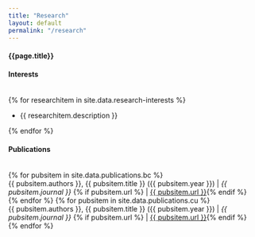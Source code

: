 ```yaml
---
title: "Research"
layout: default
permalink: "/research"
---
```


<div class="container">
  <h4 class="font-weight-bold spanborder"><span>{{page.title}}</span></h4>

  <div class="row gap-y listrecent listrecent listauthor">
    <div class="col-lg-12 col-md-12 mb-4">
    <div class="p-4 border rounded">
      <h4 class="text-dark mb-0"> Interests </h4><br>
      <div class="p-4 border rounded vdivide">
        {% for researchitem in site.data.research-interests %}
          <div class="row vdivide gap-y border rounded">
            <div class="col-md-12">
              <ul>
                <li>{{ researchitem.description }}</li>
              </ul>
            </div>
          </div>
        {% endfor %}
      </div>
    </div>
    <div class="p-4 border rounded vdivide">
      <h4 class="text-dark">Publications</h4><br>
      {% for pubsitem in site.data.publications.bc %}
        <div class="row vdivide gap-y border rounded">
          <div class="col-md-12">
          {{ pubsitem.authors }}, {{ pubsitem.title }} ({{ pubsitem.year }}) | <em>{{ pubsitem.journal }}</em> {% if pubsitem.url %} | <a href="{{ pubsitem.url }}" target="blank">{{ pubsitem.url }}</a>{% endif %}
          </div>
        </div>
      {% endfor %}
      {% for pubsitem in site.data.publications.cu %}
        <div class="row vdivide gap-y border rounded">
          <div class="col-md-12">
          {{ pubsitem.authors }}, {{ pubsitem.title }} ({{ pubsitem.year }}) | <em>{{ pubsitem.journal }}</em> {% if pubsitem.url %} | <a href="{{ pubsitem.url }}" target="blank">{{ pubsitem.url }}</a>{% endif %}
          </div>
        </div>
      {% endfor %}
    </div>
  </div>
</div>
